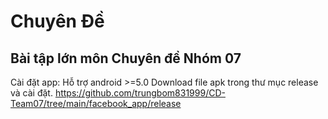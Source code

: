 # Chuyên Đề
Bài tập lớn môn Chuyên đề
Nhóm 07
---------
Cài đặt app:
Hỗ trợ android >=5.0
Download file apk trong thư mục release và cài đặt.
https://github.com/trungbom831999/CD-Team07/tree/main/facebook_app/release
